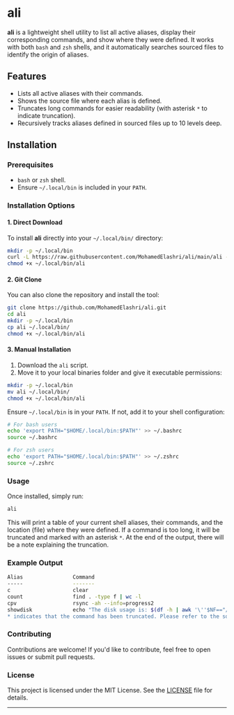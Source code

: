 # ali

**ali** is a lightweight shell utility to list all active aliases, display their corresponding commands, and show where they were defined. It works with both `bash` and `zsh` shells, and it automatically searches sourced files to identify the origin of aliases.

## Features

- Lists all active aliases with their commands.
- Shows the source file where each alias is defined.
- Truncates long commands for easier readability (with asterisk `*` to indicate truncation).
- Recursively tracks aliases defined in sourced files up to 10 levels deep.

## Installation

### Prerequisites
- `bash` or `zsh` shell.
- Ensure `~/.local/bin` is included in your `PATH`.

### Installation Options

#### 1. Direct Download

To install **ali** directly into your `~/.local/bin/` directory:

```bash
mkdir -p ~/.local/bin
curl -L https://raw.githubusercontent.com/MohamedElashri/ali/main/ali -o ~/.local/bin/ali
chmod +x ~/.local/bin/ali
```

#### 2. Git Clone

You can also clone the repository and install the tool:

```bash
git clone https://github.com/MohamedElashri/ali.git
cd ali
mkdir -p ~/.local/bin
cp ali ~/.local/bin/
chmod +x ~/.local/bin/ali
```

#### 3. Manual Installation

1. Download the `ali` script.
2. Move it to your local binaries folder and give it executable permissions:

```bash
mkdir -p ~/.local/bin
mv ali ~/.local/bin/
chmod +x ~/.local/bin/ali
```

Ensure `~/.local/bin` is in your `PATH`. If not, add it to your shell configuration:

```bash
# For bash users
echo 'export PATH="$HOME/.local/bin:$PATH"' >> ~/.bashrc
source ~/.bashrc

# For zsh users
echo 'export PATH="$HOME/.local/bin:$PATH"' >> ~/.zshrc
source ~/.zshrc
```

### Usage

Once installed, simply run:

```bash
ali
```

This will print a table of your current shell aliases, their commands, and the location (file) where they were defined. If a command is too long, it will be truncated and marked with an asterisk `*`. At the end of the output, there will be a note explaining the truncation.

### Example Output

```bash
Alias                Command                                                 Location                         
-----                -------                                                 --------                         
c                    clear                                                        /home/melashri/.bash_aliases                      
count                find . -type f | wc -l                                       /home/melashri/.bash_aliases                      
cpv                  rsync -ah --info=progress2                                   /home/melashri/.bash_aliases
showdisk             echo "The disk usage is: $(df -h | awk '\''$NF=="/...*       /home/melashri/.bash_aliases                      
* indicates that the command has been truncated. Please refer to the source file for the full command.
```

### Contributing

Contributions are welcome! If you'd like to contribute, feel free to open issues or submit pull requests.

### License

This project is licensed under the MIT License. See the [LICENSE](https://github.com/MohamedElashri/ali/blob/main/LICENSE) file for details.

---
